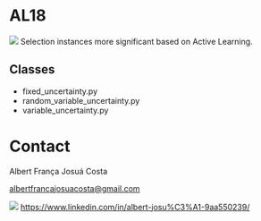 # AL18 
<img src="https://skillicons.dev/icons?i=py" />
Selection instances more significant based on Active Learning.


## Classes

- fixed_uncertainty.py
- random_variable_uncertainty.py
- variable_uncertainty.py




# Contact
Albert França Josuá Costa


albertfrancajosuacosta@gmail.com

<img src="https://skillicons.dev/icons?i=linkedin" /> https://www.linkedin.com/in/albert-josu%C3%A1-9aa550239/

 
